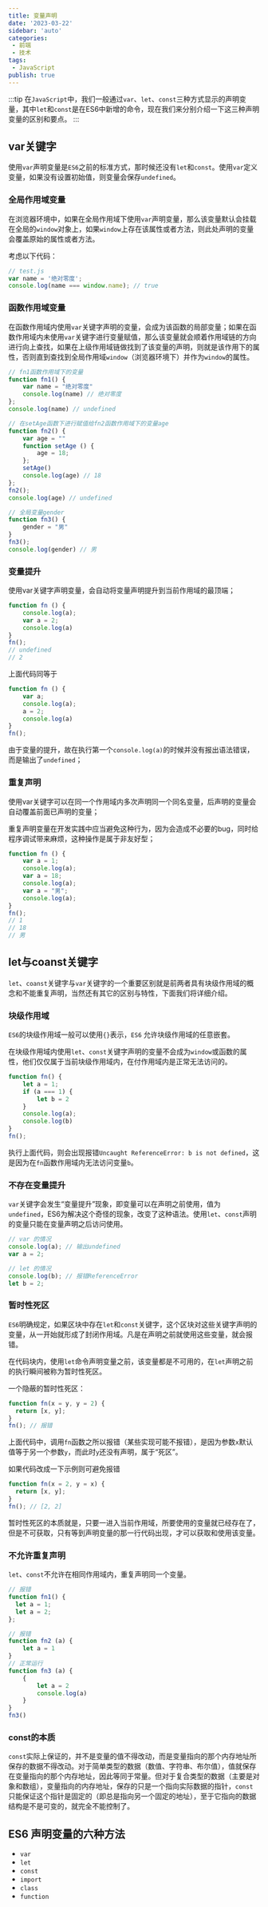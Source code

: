 ```yaml
---
title: 变量声明
date: '2023-03-22'
sidebar: 'auto'
categories:
 - 前端
 - 技术
tags:
 - JavaScript
publish: true
---
```

:::tip
在`JavaScript`中，我们一般通过`var`、`let`、`const`三种方式显示的声明变量，其中`let`和`const`是在ES6中新增的命令，现在我们来分别介绍一下这三种声明变量的区别和要点。
:::

<!-- more -->

## var关键字
使用`var`声明变量是`ES6`之前的标准方式，那时候还没有`let`和`const`。使用`var`定义变量，如果没有设置初始值，则变量会保存`undefined`。

### 全局作用域变量

在浏览器环境中，如果在全局作用域下使用`var`声明变量，那么该变量默认会挂载在全局的`window`对象上，如果`window`上存在该属性或者方法，则此处声明的变量会覆盖原始的属性或者方法。

考虑以下代码：
```js
// test.js
var name = '绝对零度';
console.log(name === window.name); // true
```
### 函数作用域变量
在函数作用域内使用`var`关键字声明的变量，会成为该函数的局部变量；如果在函数作用域内未使用`var`关键字进行变量赋值，那么该变量就会顺着作用域链的方向进行向上查找，如果在上级作用域链做找到了该变量的声明，则就是该作用下的属性，否则直到查找到全局作用域`window`（浏览器环境下）并作为`window`的属性。

```js
// fn1函数作用域下的变量
function fn1() {
    var name = "绝对零度"
    console.log(name) // 绝对零度
};
console.log(name) // undefined

// 在setAge函数下进行赋值给fn2函数作用域下的变量age
function fn2() {
    var age = ""
    function setAge () {
        age = 18;
    };
    setAge()
    console.log(age) // 18
};
fn2();
console.log(age) // undefined

// 全局变量gender
function fn3() {
    gender = "男"
}
fn3();
console.log(gender) // 男

```

### 变量提升
使用var关键字声明变量，会自动将变量声明提升到当前作用域的最顶端；

```js
function fn () {
    console.log(a);
    var a = 2;
    console.log(a)
}
fn();
// undefined
// 2
```
上面代码同等于

```js
function fn () {
    var a;
    console.log(a);
    a = 2;
    console.log(a)
}
fn();
```
由于变量的提升，故在执行第一个`console.log(a)`的时候并没有报出语法错误，而是输出了`undefined`；
### 重复声明
使用var关键字可以在同一个作用域内多次声明同一个同名变量，后声明的变量会自动覆盖前面已声明的变量；

重复声明变量在开发实践中应当避免这种行为，因为会造成不必要的bug，同时给程序调试带来麻烦，这种操作是属于非友好型；
```js
function fn () {
    var a = 1;
    console.log(a);
    var a = 18;
    console.log(a);
    var a = "男";
    console.log(a);
}
fn();
// 1
// 18
// 男
```
## let与coanst关键字

`let`、`coanst`关键字与`var`关键字的一个重要区别就是前两者具有块级作用域的概念和不能重复声明，当然还有其它的区别与特性，下面我们将详细介绍。

### 块级作用域
`ES6`的块级作用域一般可以使用`{}`表示，`ES6` 允许块级作用域的任意嵌套。

在块级作用域内使用`let`、`const`关键字声明的变量不会成为`window`或函数的属性，他们仅仅属于当前块级作用域内，在付作用域内是正常无法访问的。

```js
function fn() {
    let a = 1;
    if (a === 1) {
        let b = 2
    }
    console.log(a);
    console.log(b)
}
fn();
```
执行上面代码，则会出现报错`Uncaught ReferenceError: b is not defined`，这是因为在`fn`函数作用域内无法访问变量`b`。
### 不存在变量提升
`var`关键字会发生“变量提升”现象，即变量可以在声明之前使用，值为`undefined`，ES6为解决这个奇怪的现象，改变了这种语法。使用`let`、`const`声明的变量只能在变量声明之后访问使用。
```js
// var 的情况
console.log(a); // 输出undefined
var a = 2;

// let 的情况
console.log(b); // 报错ReferenceError
let b = 2;
```
### 暂时性死区
`ES6`明确规定，如果区块中存在`let`和`const`关键字，这个区块对这些关键字声明的变量，从一开始就形成了封闭作用域。凡是在声明之前就使用这些变量，就会报错。

在代码块内，使用`let`命令声明变量之前，该变量都是不可用的，在`let`声明之前的执行瞬间被称为暂时性死区。

一个隐蔽的暂时性死区：
```js
function fn(x = y, y = 2) {
  return [x, y];
}
fn(); // 报错
```
上面代码中，调用`fn`函数之所以报错（某些实现可能不报错），是因为参数`x`默认值等于另一个参数`y`，而此时`y`还没有声明，属于“死区”。


如果代码改成一下示例则可避免报错

```js
function fn(x = 2, y = x) {
  return [x, y];
}
fn(); // [2, 2]
```
暂时性死区的本质就是，只要一进入当前作用域，所要使用的变量就已经存在了，但是不可获取，只有等到声明变量的那一行代码出现，才可以获取和使用该变量。
### 不允许重复声明
`let`、`const`不允许在相同作用域内，重复声明同一个变量。
```js
// 报错
function fn1() {
  let a = 1;
  let a = 2;
};

// 报错
function fn2 (a) {
    let a = 1
}
// 正常运行
function fn3 (a) {
    {
        let a = 2
        console.log(a)
    }
}
fn3()
```
### const的本质
`const`实际上保证的，并不是变量的值不得改动，而是变量指向的那个内存地址所保存的数据不得改动。对于简单类型的数据（数值、字符串、布尔值），值就保存在变量指向的那个内存地址，因此等同于常量。但对于复合类型的数据（主要是对象和数组），变量指向的内存地址，保存的只是一个指向实际数据的指针，`const`只能保证这个指针是固定的（即总是指向另一个固定的地址），至于它指向的数据结构是不是可变的，就完全不能控制了。
## ES6 声明变量的六种方法

- `var`
- `let`
- `const`
- `import`
- `class`
- `function`

